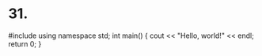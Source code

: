 # 31.
#include <iostream>
using namespace std;
int main()
{
    cout << "Hello, world!" << endl;
    return 0;
}
